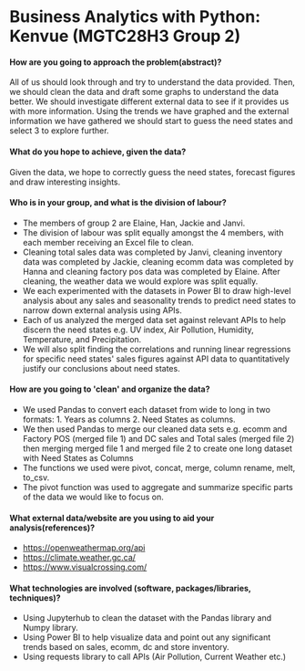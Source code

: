 # Business Analytics with Python: Kenvue (MGTC28H3 Group 2)

#### How are you going to approach the problem(abstract)?
All of us should look through and try to understand the data provided. Then, we should clean the data and draft some graphs to understand the data better. We should investigate different external data to see if it provides us with more information. Using the trends we have graphed and the external information we have gathered we should start to guess the need states and select 3 to explore further. 

#### What do you hope to achieve, given the data?
Given the data, we hope to correctly guess the need states, forecast figures and draw interesting insights. 

#### Who is in your group, and what is the division of labour?
- The members of group 2 are Elaine, Han, Jackie and Janvi. 
- The division of labour was split equally amongst the 4 members, with each member receiving an Excel file to clean. 
- Cleaning total sales data was completed by Janvi, cleaning inventory data was completed by Jackie, cleaning ecomm data was completed by Hanna and cleaning factory pos data was completed by Elaine. After cleaning, the weather data we would explore was split equally. 
- We each experimented with the datasets in Power BI to draw high-level analysis about any sales and seasonality trends to predict need states to narrow down external analysis using APIs.
- Each of us analyzed the merged data set against relevant APIs to help discern the need states e.g. UV index, Air Pollution, Humidity, Temperature, and Precipitation.
- We will also split finding the correlations and running linear regressions for specific need states' sales figures against API data to quantitatively justify our conclusions about need states. 

#### How are you going to 'clean' and organize the data?
- We used Pandas to convert each dataset from wide to long in two formats: 1. Years as columns 2. Need States as columns.
- We then used Pandas to merge our cleaned data sets e.g. ecomm and Factory POS (merged file 1) and DC sales and Total sales (merged file 2) then merging merged file 1 and merged file 2 to create one long dataset with Need States as Columns
- The functions we used were pivot, concat, merge, column rename, melt, to_csv.
- The pivot function was used to aggregate and summarize specific parts of the data we would like to focus on.

#### What external data/website are you using to aid your analysis(references)? 
- https://openweathermap.org/api
- https://climate.weather.gc.ca/ 
- https://www.visualcrossing.com/ 

#### What technologies are involved (software, packages/libraries, techniques)?
- Using Jupyterhub to clean the dataset with the Pandas library and Numpy library.
- Using Power BI to help visualize data and point out any significant trends based on sales, ecomm, dc and store inventory.
- Using requests library to call APIs (Air Pollution, Current Weather etc.)
